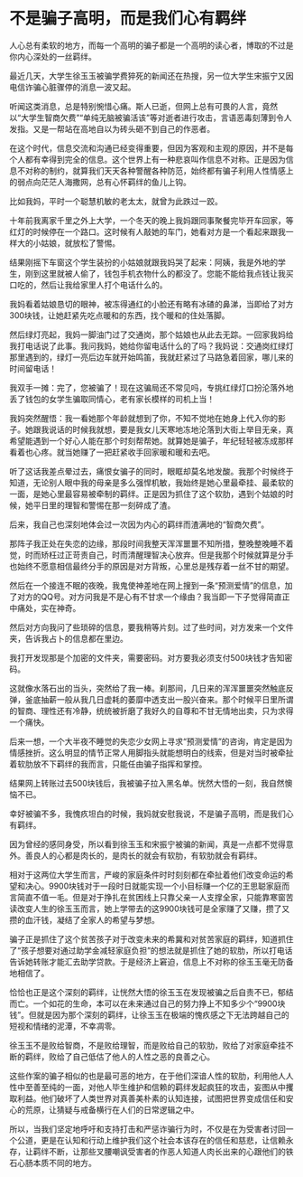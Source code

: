 # 不是骗子高明，而是我们心有羁绊

人心总有柔软的地方，而每一个高明的骗子都是一个高明的读心者，博取的不过是你内心深处的一丝羁绊。 

最近几天，大学生徐玉玉被骗学费猝死的新闻还在热搜，另一位大学生宋振宁又因电信诈骗心脏骤停的消息一波又起。 

听闻这类消息，总是特别惋惜心痛。斯人已逝，但网上总有可畏的人言，竟然以“大学生智商欠费”“单纯无脑被骗活该”等对逝者进行攻击，言语恶毒刻薄到令人发指。又是一帮站在高地自以为砖头砸不到自己的作恶者。 

在这个时代，信息交流和沟通已经变得重要，但因为客观和主观的原因，并不是每个人都有幸得到完全的信息。这个世界上有一种悲哀叫作信息不对称。正是因为信息不对称的制约，就算我们天天各种警醒各种防范，始终都有骗子利用人性情感上的弱点向茫茫人海撒网，总有心怀羁绊的鱼儿上钩。 

比如我妈，平时一个聪慧机敏的老太太，就曾为此跌过一跤。 

十年前我离家千里之外上大学，一个冬天的晚上我妈跟同事聚餐完毕开车回家，等红灯的时候停在一个路口。这时候有人敲她的车门，她看对方是一个看起来跟我一样大的小姑娘，就放松了警惕。 

结果刚摇下车窗这个学生装扮的小姑娘就跟我妈哭了起来：阿姨，我是外地的学生，刚到这里就被人偷了，钱包手机衣物什么的都没了。您能不能给我点钱让我买口吃的，然后让我给家里人打个电话什么的。 

我妈看着姑娘恳切的眼神，被冻得通红的小脸还有略有冰碴的鼻涕，当即给了对方300块钱，让她赶紧先吃点暖和的东西，找个暖和的住处落脚。 

然后绿灯亮起，我妈一脚油门过了交通岗，那个姑娘也从此去无踪。一回家我妈给我打电话说了此事。我问我妈，她给你留电话什么的了吗？我妈说：交通岗红绿灯那里遇到的，绿灯一亮后边车就开始鸣笛，我就赶紧过了马路急着回家，哪儿来的时间留电话！ 

我双手一摊：完了，您被骗了！现在这骗局还不常见吗，专挑红绿灯口扮沦落外地丢了钱包的女学生骗取同情心，老有家长模样的司机上当！ 

我妈突然醒悟：我一看她那个年龄就想到了你，不知不觉地在她身上代入你的影子。她跟我说话的时候我就想，要是我女儿天寒地冻地沦落到大街上举目无亲，真希望能遇到一个好心人能在那个时刻帮帮她。就算她是骗子，年纪轻轻被冻成那样看着也心疼。就当她赚了一把赶紧收手回家暖和暖和去吧。 

听了这话我差点晕过去，痛恨女骗子的同时，眼眶却莫名地发酸。我那个时候终于知道，无论别人眼中我的母亲是多么强悍机敏，我始终是她心里最牵挂、最柔软的一面，是她心里最容易被牵制的羁绊。正是因为抓住了这个软肋，遇到个姑娘的时候，她平日里的理智和警惕在那一刻碎成了渣。 

后来，我自己也深刻地体会过一次因为内心的羁绊而渣满地的“智商欠费”。 

那阵子我正处在失恋的边缘，那段时间我整天浑浑噩噩不知所措，整晚整晚睡不着觉，时而矫枉过正苛责自己，时而清醒理智决心放弃。但是我那个时候就算是分手也始终不愿意相信最终分手的原因是对方背叛，心里总是残存着一丝不甘的期望。 

然后在一个接连不眠的夜晚，我鬼使神差地在网上搜到一条“预测爱情”的信息，加了对方的QQ号。对方问我是不是心有不甘求一个缘由？我当即一下子觉得简直正中痛处，实在神奇。 

然后对方向我问了些琐碎的信息，要我稍等片刻。过了些时间，对方发来一个文件夹，告诉我占卜的信息都在里边。 

我打开发现那是个加密的文件夹，需要密码。对方要我必须支付500块钱才告知密码。 

这就像水落石出的当头，突然给了我一棒。刹那间，几日来的浑浑噩噩突然触底反弹，釜底抽薪一般从我几日虚耗的萎靡中透支出一股兴奋来。那个时候平日里所谓的智商、理性还有冷静，统统被折磨了我好久的自尊和不甘无情地出卖，只为求得一个痛快。 

后来一想，一个大半夜不睡觉的失恋少女网上寻求“预测爱情”的咨询，肯定是因为情感挫折。这么明显的情节正常人用脚指头就能想明白的线索，但是对当时被牵扯着软肋放不下羁绊的我而言，只能任由骗子指挥和掌控。 

结果网上转账过去500块钱后，我被骗子拉入黑名单。恍然大悟的一刻，我自然懊恼不已。 

幸好被骗不多，我愧疚坦白的时候，我妈就安慰我说，不是骗子高明，而是我们心有羁绊。 

因为曾经的感同身受，所以看到徐玉玉和宋振宁被骗的新闻，真是一点都不觉得意外。善良人的心都是肉长的，是肉长的就会有软肋，有软肋就会有羁绊。 

相对于这两位大学生而言，严峻的家庭条件时时刻刻都在牵扯着他们改变命运的希望和决心。9900块钱对于一段时日就能实现一个小目标赚一个亿的王思聪家庭而言简直不值一毛。但是对于挣扎在贫困线上只靠父亲一人支撑全家，只能靠寒窗苦读改变人生的徐玉玉而言，她上学带去的这9900块钱可是全家赚了又赚，攒了又攒的血汗钱，凝结了全家人的希望与梦想。 

骗子正是抓住了这个贫苦孩子对于改变未来的希冀和对贫苦家庭的羁绊，知道抓住了“孩子想要对通过助学金减轻家庭负担”的想法就是抓住了她的软肋，所以打电话告诉她转账才能汇去助学贷款。于是经济上窘迫，信息上不对称的徐玉玉毫无防备地相信了。 

恰恰也正是这个深刻的羁绊，让恍然大悟的徐玉玉在发现被骗之后自责不已，郁结而亡。一个如花的生命，本可以在未来通过自己的努力挣上不知多少个“9900块钱”。但就是因为那个深刻的羁绊，让徐玉玉在极端的愧疚感之下无法跨越自己的短视和情绪的泥潭，不幸凋零。 

徐玉玉不是败给智商，不是败给理智，而是败给自己的软肋，败给了对家庭牵挂不断的羁绊，败给了自己低估了他人的人性之恶的良善之心。 

这些作案的骗子相似的也是最可恶的地方，在于他们深谙人性的软肋，利用他人人性中至善至纯的一面，对他人毕生维护和信赖的羁绊发起疯狂的攻击，妄图从中攫取利益。他们破坏了人类世界对真善美朴素的认知连接，试图把世界变成信任和安心的荒原，让猜疑与戒备横行在人们的日常逻辑之中。 

所以，当我们坚定地呼吁和支持打击和严惩诈骗行为时，不仅是在为受害者讨回一个公道，更是在认知和行动上维护我们这个社会本该存在的信任和慈悲，让信赖永存，让羁绊不断，让那些叉腰嘲讽受害者的作恶人知道人肉长出来的心跟他们的铁石心肠本质不同的地方。